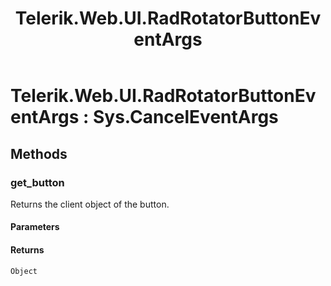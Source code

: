 ﻿---
title: Telerik.Web.UI.RadRotatorButtonEventArgs
page_title: Client-side API Reference
description: Client-side API Reference
---

# Telerik.Web.UI.RadRotatorButtonEventArgs : Sys.CancelEventArgs 

## Methods

###  get_button

Returns the client object of the button. 

#### Parameters

#### Returns

`Object` 
